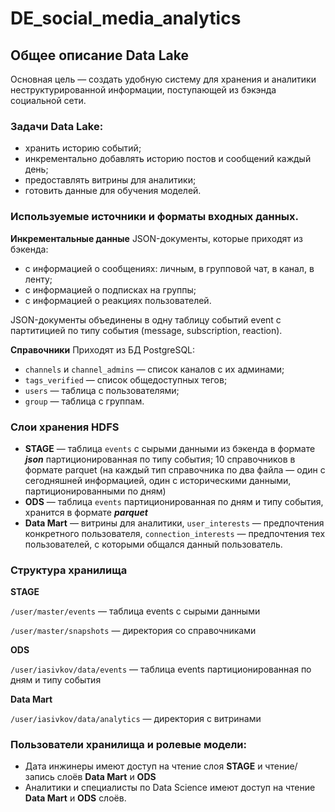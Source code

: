 # DE_social_media_analytics
## Общее описание Data Lake
Основная цель — создать удобную систему для хранения и аналитики неструктурированной информации, поступающей из бэкэнда социальной сети.

### Задачи Data Lake:
  - хранить историю событий;
  - инкрементально добавлять историю постов и сообщений каждый день;
  - предоставлять витрины для аналитики;
  - готовить данные для обучения моделей.
    
### Используемые источники и форматы входных данных.
 **Инкрементальные данные**
  JSON-документы, которые приходят из бэкенда:
  - с информацией о сообщениях: личным, в групповой чат, в канал, в ленту;
  - с информацией о подписках на группы;
  - с информацией о реакциях пользователей.

  JSON-документы объединены в одну таблицу событий event с партитицией по типу события (message, subscription, reaction). 
  
  **Справочники**
  Приходят из БД PostgreSQL:
  - `channels` и `channel_admins` — список каналов с их админами;
  - `tags_verified` — список общедоступных тегов;
  - `users` — таблица с пользователями;
  - `group` — таблица с группам.
     
### Слои хранения HDFS
  - **STAGE** — таблица `events` с сырыми данными из бэкенда в формате ***json*** партиционированная по типу события; 10 справочников в формате parquet (на каждый тип справочника по два файла — один с сегодняшней информацией, один с историческими данными, партиционированными по дням)
  - **ODS** — таблица `events` партиционированная по дням и типу события, хранится в формате ***parquet***
  - **Data Mart** — витрины для аналитики, `user_interests` — предпочтения конкретного пользователя, `connection_interests` — предпочтения тех пользователей, с которыми общался данный пользователь.

### Структура хранилища
**STAGE** 

`/user/master/events` — таблица events с сырыми данными

`/user/master/snapshots` — директория со справочниками

**ODS**

`/user/iasivkov/data/events` — таблица events партиционированная по дням и типу события

**Data Mart** 

`/user/iasivkov/data/analytics` — директория с витринами

### Пользователи хранилища и ролевые модели:
  - Дата инжинеры имеют доступ на чтение слоя **STAGE** и чтение/запись слоёв **Data Mart**  и **ODS**
  - Аналитики и специалисты по Data Science имеют доступ на чтение **Data Mart**  и **ODS** слоёв.